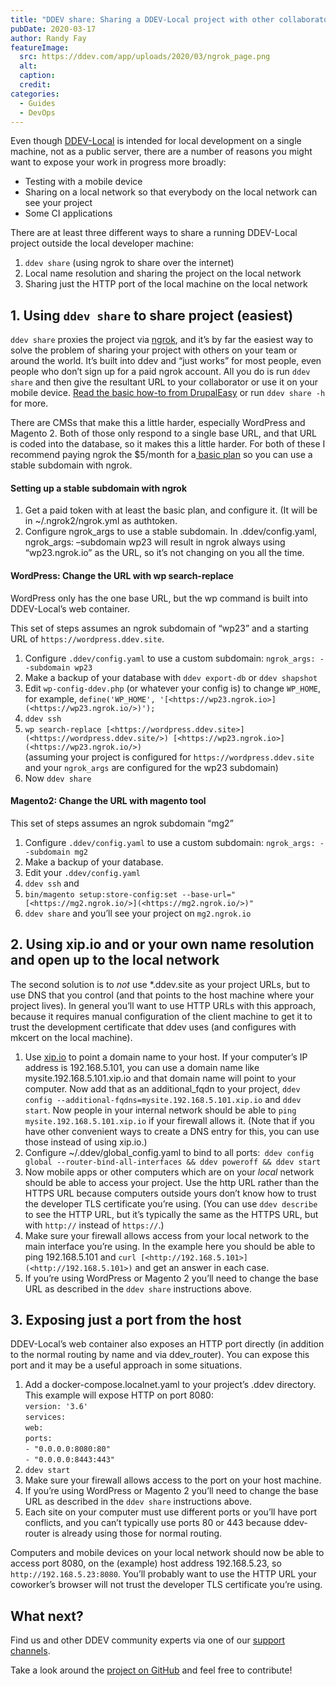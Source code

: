 ```yaml
---
title: "DDEV share: Sharing a DDEV-Local project with other collaborators in real time"
pubDate: 2020-03-17
author: Randy Fay
featureImage:
  src: https://ddev.com/app/uploads/2020/03/ngrok_page.png
  alt:
  caption:
  credit:
categories:
  - Guides
  - DevOps
---
```


Even though [DDEV-Local](https://ddev.com/ddev-local/) is intended for local development on a single machine, not as a public server, there are a number of reasons you might want to expose your work in progress more broadly:

- Testing with a mobile device
- Sharing on a local network so that everybody on the local network can see your project
- Some CI applications

There are at least three different ways to share a running DDEV-Local project outside the local developer machine:

1. `ddev share` (using ngrok to share over the internet)
2. Local name resolution and sharing the project on the local network
3. Sharing just the HTTP port of the local machine on the local network

## **1\. Using `ddev share` to share project (easiest)**

`ddev share` proxies the project via [ngrok](http://ngrok.com), and it’s by far the easiest way to solve the problem of sharing your project with others on your team or around the world. It’s built into ddev and “just works” for most people, even people who don’t sign up for a paid ngrok account. All you do is run `ddev share` and then give the resultant URL to your collaborator or use it on your mobile device. [Read the basic how-to from DrupalEasy](https://www.drupaleasy.com/blogs/ultimike/2019/06/sharing-your-ddev-local-site-public-url-using-ddev-share-and-ngrok) or run `ddev share -h` for more.

There are CMSs that make this a little harder, especially WordPress and Magento 2\. Both of those only respond to a single base URL, and that URL is coded into the database, so it makes this a little harder. For both of these I recommend paying ngrok the $5/month for a[ basic plan](https://ngrok.com/pricing) so you can use a stable subdomain with ngrok.

#### **Setting up a stable subdomain with ngrok**

1. Get a paid token with at least the basic plan, and configure it. (It will be in \~/.ngrok2/ngrok.yml as authtoken.
2. Configure ngrok_args to use a stable subdomain. In .ddev/config.yaml, ngrok_args: –subdomain wp23 will result in ngrok always using “wp23.ngrok.io” as the URL, so it’s not changing on you all the time.

#### **WordPress: Change the URL with wp search-replace**

WordPress only has the one base URL, but the wp command is built into DDEV-Local’s web container.

This set of steps assumes an ngrok subdomain of “wp23” and a starting URL of `https://wordpress.ddev.site`.

1. Configure `.ddev/config.yaml` to use a custom subdomain: `ngrok_args: --subdomain wp23`
2. Make a backup of your database with `ddev export-db` or `ddev shapshot`
3. Edit `wp-config-ddev.php` (or whatever your config is) to change `WP_HOME`, for example, `define('WP_HOME', '[<https://wp23.ngrok.io>](<https://wp23.ngrok.io/>)');`
4. `ddev ssh`
5. `wp search-replace [<https://wordpress.ddev.site>](<https://wordpress.ddev.site/>) [<https://wp23.ngrok.io>](<https://wp23.ngrok.io/>)`  
   (assuming your project is configured for `https://wordpress.ddev.site` and your `ngrok_args` are configured for the wp23 subdomain)
6. Now `ddev share`

#### **Magento2: Change the URL with magento tool**

This set of steps assumes an ngrok subdomain “mg2”

1. Configure `.ddev/config.yaml` to use a custom subdomain: `ngrok_args: --subdomain mg2`
2. Make a backup of your database.
3. Edit your `.ddev/config.yaml`
4. `ddev ssh` and
5. `bin/magento setup:store-config:set --base-url="[<https://mg2.ngrok.io/>](<https://mg2.ngrok.io/>)"`
6. `ddev share` and you’ll see your project on `mg2.ngrok.io`

## **2\. Using xip.io and or your own name resolution and open up to the local network**

The second solution is to _not_ use \*.ddev.site as your project URLs, but to use DNS that you control (and that points to the host machine where your project lives). In general you’ll want to use HTTP URLs with this approach, because it requires manual configuration of the client machine to get it to trust the development certificate that ddev uses (and configures with mkcert on the local machine).

1. Use [xip.io](http://xip.io/) to point a domain name to your host. If your computer’s IP address is 192.168.5.101, you can use a domain name like mysite.192.168.5.101.xip.io and that domain name will point to your computer. Now add that as an additional_fqdn to your project, `ddev config --additional-fqdns=mysite.192.168.5.101.xip.io` and `ddev start`. Now people in your internal network should be able to `ping mysite.192.168.5.101.xip.io` if your firewall allows it. (Note that if you have other convenient ways to create a DNS entry for this, you can use those instead of using xip.io.)
2. Configure \~/.ddev/global_config.yaml to bind to all ports:` ddev config global --router-bind-all-interfaces && ddev poweroff && ddev start`
3. Now mobile apps or other computers which are on your _local_ network should be able to access your project. Use the http URL rather than the HTTPS URL because computers outside yours don’t know how to trust the developer TLS certificate you’re using. (You can use `ddev describe` to see the HTTP URL, but it’s typically the same as the HTTPS URL, but with `http://` instead of `https://`.)
4. Make sure your firewall allows access from your local network to the main interface you’re using. In the example here you should be able to ping 192.168.5.101 and `curl [<http://192.168.5.101>](<http://192.168.5.101>)` and get an answer in each case.
5. If you’re using WordPress or Magento 2 you’ll need to change the base URL as described in the `ddev share` instructions above.

## **3\. Exposing just a port from the host**

DDEV-Local’s web container also exposes an HTTP port directly (in addition to the normal routing by name and via ddev_router). You can expose this port and it may be a useful approach in some situations.

1. Add a docker-compose.localnet.yaml to your project’s .ddev directory. This example will expose HTTP on port 8080:  
   `version: '3.6' `  
   `services: `  
   `web: `  
   `ports: `  
   `- "0.0.0.0:8080:80" `  
   `- "0.0.0.0:8443:443"`
2. `ddev start`
3. Make sure your firewall allows access to the port on your host machine.
4. If you’re using WordPress or Magento 2 you’ll need to change the base URL as described in the `ddev share` instructions above.
5. Each site on your computer must use different ports or you’ll have port conflicts, and you can’t typically use ports 80 or 443 because ddev-router is already using those for normal routing.

Computers and mobile devices on your local network should now be able to access port 8080, on the (example) host address 192.168.5.23, so `http://192.168.5.23:8080`. You’ll probably want to use the HTTP URL your coworker’s browser will not trust the developer TLS certificate you’re using.

## What next?

Find us and other DDEV community experts via one of our [support channels](https://ddev.readthedocs.io/en/stable/#support-and-user-contributed-documentation).

Take a look around the [project on GitHub](http://github.com/drud/ddev) and feel free to contribute!
